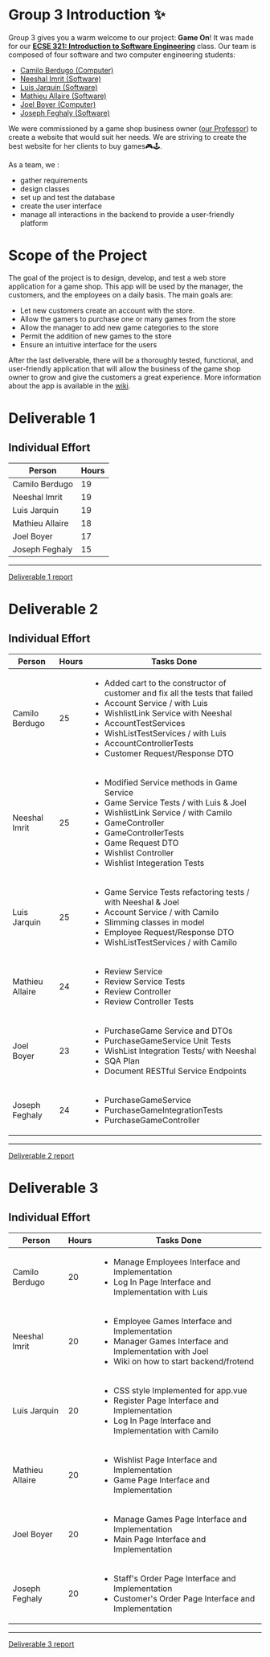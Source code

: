 # Group 3 Introduction ✨

Group 3 gives you a warm welcome to our project: **Game On**!
It was made for our [__ECSE 321: Introduction to Software Engineering__](https://www.mcgill.ca/study/2024-2025/courses/ecse-321) class. Our team is composed of four software and two computer engineering students:
* [Camilo Berdugo (Computer)](https://github.com/CamiloB6)
* [Neeshal Imrit (Software)](https://github.com/Neeshal-Imrit)
* [Luis Jarquin (Software)](https://github.com/LuisAtMcGill)
* [Mathieu Allaire (Software)](https://github.com/Mathieu-Allaire)
* [Joel Boyer (Computer)](https://github.com/joelboyer293)
* [Joseph Feghaly (Software)](https://github.com/JRfeghaly)

We were commissioned by a game shop business owner ([our Professor](https://www.mcgill.ca/ece/lili-wei)) to create a website that would suit her needs. We are striving to create the best website for her clients to buy games🎮🕹️.

As a team, we :
* gather requirements
* design classes
* set up and test the database
* create the user interface
* manage all interactions in the backend to provide a user-friendly platform

# Scope of the Project
The goal of the project is to design, develop, and test a web store application for a game shop.
This app will be used by the manager, the customers, and the employees on a daily basis.
The main goals are:
* Let new customers create an account with the store.
* Allow the gamers to purchase one or many games from the store
* Allow the manager to add new game categories to the store
* Permit the addition of new games to the store
* Ensure an intuitive interface for the users

After the last deliverable, there will be a thoroughly tested, functional, and user-friendly application that will allow the business of the game shop owner to grow and give the customers a great experience.
More information about the app is available in the [wiki](https://github.com/McGill-ECSE321-Fall2024/project-group-3/wiki).

# Deliverable 1
## Individual Effort
Person | Hours |
--- | --- |
Camilo Berdugo | 19
Neeshal Imrit | 19
Luis Jarquin | 19
Mathieu Allaire | 18
Joel Boyer | 17
Joseph Feghaly | 15
---

[Deliverable 1 report](https://github.com/McGill-ECSE321-Fall2024/project-group-3/wiki/Deliverable-1)

# Deliverable 2
## Individual Effort
Person | Hours | Tasks Done|
--- | --- |---|
Camilo Berdugo | 25| <ul><li>Added cart to the constructor of customer and fix all the tests that failed</li> <li>Account Service / with Luis</li> <li>WishlistLink Service with Neeshal</li> <li>AccountTestServices</li> <li>WishListTestServices / with Luis</li> <li>AccountControllerTests</li> <li>Customer Request/Response DTO</li></ul>|
Neeshal Imrit | 25| <ul><li>Modified Service methods in Game Service</li> <li>Game Service Tests / with Luis & Joel</li> <li>WishlistLink Service / with Camilo </li> <li>GameController </li> <li>GameControllerTests </li> <li>Game Request DTO</li> <li>Wishlist Controller</li> <li>Wishlist Integeration Tests</li>   </ul>|
Luis Jarquin | 25| <ul><li>Game Service Tests refactoring tests / with Neeshal & Joel </li> <li>Account Service / with Camilo </li> <li>Slimming classes in model </li> <li>Employee Request/Response DTO </li> <li>WishListTestServices / with Camilo</li></ul>|
Mathieu Allaire | 24| <ul><li>Review Service </li> <li>Review Service Tests </li> <li>Review Controller </li> <li>Review Controller Tests</li></ul>|
Joel Boyer | 23| <ul><li>PurchaseGame Service and DTOs </li> <li>PurchaseGameService Unit Tests </li> <li>WishList Integration Tests/ with Neeshal </li> <li>SQA Plan </li> <li>Document RESTful Service Endpoints </li></ul>|
Joseph Feghaly | 24| <ul><li>PurchaseGameService </li> <li>PurchaseGameIntegrationTests</li> <li>PurchaseGameController</li></ul>|
---
[Deliverable 2 report](https://github.com/McGill-ECSE321-Fall2024/project-group-3/wiki/Deliverable-2)

# Deliverable 3
## Individual Effort
Person | Hours | Tasks Done|
--- | --- |---|
Camilo Berdugo | 20| <ul><li>Manage Employees Interface and Implementation</li> <li>Log In Page Interface and Implementation with Luis</li> </ul>|
Neeshal Imrit | 20| <ul><li>Employee Games Interface and Implementation</li><li>Manager Games Interface and Implementation with Joel</li> <li>Wiki on how to start backend/frotend</li></ul>|
Luis Jarquin | 20| <ul><li>CSS style Implemented for app.vue </li> <li>Register Page Interface and Implementation </li> <li>Log In Page Interface and Implementation with Camilo</li> </ul>|
Mathieu Allaire | 20| <ul><li>Wishlist Page Interface and Implementation </li> <li>Game Page Interface and Implementation </li></ul>|
Joel Boyer | 20| <ul><li>Manage Games Page Interface and Implementation </li> <li>Main Page Interface and Implementation</li> </ul>|
Joseph Feghaly | 20| <ul><li>Staff's Order Page Interface and Implementation </li> <li>Customer's Order Page Interface and Implementation</li></ul>|
---
[Deliverable 3 report](https://github.com/McGill-ECSE321-Fall2024/project-group-3/wiki/Deliverable-3)
